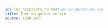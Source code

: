 ```yaml
---
id: l5r_hitpoints_hd.md#tuer-ou-garder-en-vie
title: Tuer ou garder en vie
source: (L5R p47)
---
```


